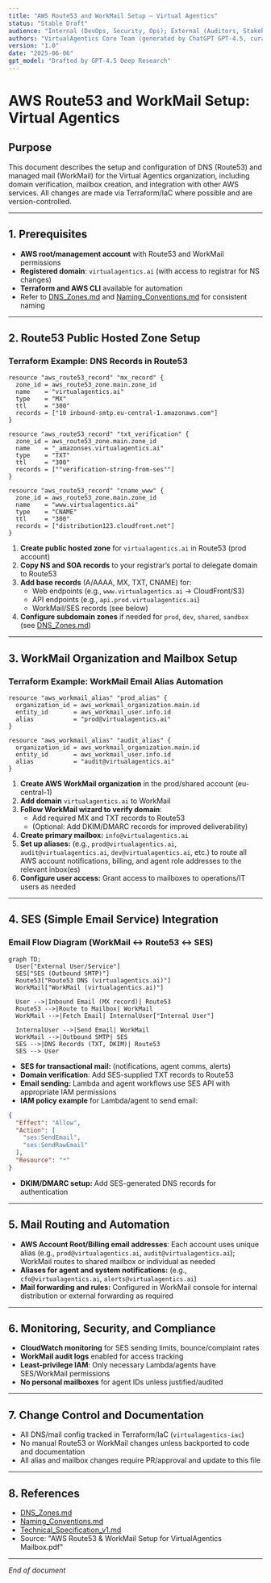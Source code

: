 ```yaml
---
title: "AWS Route53 and WorkMail Setup – Virtual Agentics"
status: "Stable Draft"
audience: "Internal (DevOps, Security, Ops); External (Auditors, Stakeholders)"
authors: "VirtualAgentics Core Team (generated by ChatGPT GPT-4.5, curated by Ben)"
version: "1.0"
date: "2025-06-06"
gpt_model: "Drafted by GPT-4.5 Deep Research"
---
```


# AWS Route53 and WorkMail Setup: Virtual Agentics

## Purpose

This document describes the setup and configuration of DNS (Route53) and managed mail (WorkMail) for the Virtual Agentics organization, including domain verification, mailbox creation, and integration with other AWS services. All changes are made via Terraform/IaC where possible and are version-controlled.

---

## 1. Prerequisites

- **AWS root/management account** with Route53 and WorkMail permissions
- **Registered domain**: `virtualagentics.ai` (with access to registrar for NS changes)
- **Terraform and AWS CLI** available for automation
- Refer to [DNS_Zones.md](../DNS_Zones.md) and [Naming_Conventions.md](../Naming_Conventions.md) for consistent naming

---

## 2. Route53 Public Hosted Zone Setup

### Terraform Example: DNS Records in Route53

```hcl
resource "aws_route53_record" "mx_record" {
  zone_id = aws_route53_zone.main.zone_id
  name    = "virtualagentics.ai"
  type    = "MX"
  ttl     = "300"
  records = ["10 inbound-smtp.eu-central-1.amazonaws.com"]
}

resource "aws_route53_record" "txt_verification" {
  zone_id = aws_route53_zone.main.zone_id
  name    = "_amazonses.virtualagentics.ai"
  type    = "TXT"
  ttl     = "300"
  records = [""verification-string-from-ses""]
}

resource "aws_route53_record" "cname_www" {
  zone_id = aws_route53_zone.main.zone_id
  name    = "www.virtualagentics.ai"
  type    = "CNAME"
  ttl     = "300"
  records = ["distribution123.cloudfront.net"]
}
```


1. **Create public hosted zone** for `virtualagentics.ai` in Route53 (prod account)
2. **Copy NS and SOA records** to your registrar’s portal to delegate domain to Route53
3. **Add base records** (A/AAAA, MX, TXT, CNAME) for:
    - Web endpoints (e.g., `www.virtualagentics.ai` → CloudFront/S3)
    - API endpoints (e.g., `api.prod.virtualagentics.ai`)
    - WorkMail/SES records (see below)
4. **Configure subdomain zones** if needed for `prod`, `dev`, `shared`, `sandbox` (see [DNS_Zones.md](../DNS_Zones.md))

---

## 3. WorkMail Organization and Mailbox Setup

### Terraform Example: WorkMail Email Alias Automation

```hcl
resource "aws_workmail_alias" "prod_alias" {
  organization_id = aws_workmail_organization.main.id
  entity_id       = aws_workmail_user.info.id
  alias           = "prod@virtualagentics.ai"
}

resource "aws_workmail_alias" "audit_alias" {
  organization_id = aws_workmail_organization.main.id
  entity_id       = aws_workmail_user.info.id
  alias           = "audit@virtualagentics.ai"
}
```


1. **Create AWS WorkMail organization** in the prod/shared account (eu-central-1)
2. **Add domain** `virtualagentics.ai` to WorkMail
3. **Follow WorkMail wizard to verify domain**:
    - Add required MX and TXT records to Route53
    - (Optional: Add DKIM/DMARC records for improved deliverability)
4. **Create primary mailbox:** `info@virtualagentics.ai`
5. **Set up aliases:** (e.g., `prod@virtualagentics.ai`, `audit@virtualagentics.ai`, `dev@virtualagentics.ai`, etc.) to route all AWS account notifications, billing, and agent role addresses to the relevant inbox(es)
6. **Configure user access:** Grant access to mailboxes to operations/IT users as needed

---

## 4. SES (Simple Email Service) Integration

### Email Flow Diagram (WorkMail ↔️ Route53 ↔️ SES)

```mermaid
graph TD;
  User["External User/Service"]
  SES["SES (Outbound SMTP)"]
  Route53["Route53 DNS (virtualagentics.ai)"]
  WorkMail["WorkMail (virtualagentics.ai)"]
  
  User -->|Inbound Email (MX record)| Route53
  Route53 -->|Route to Mailbox| WorkMail
  WorkMail -->|Fetch Email| InternalUser["Internal User"]
  
  InternalUser -->|Send Email| WorkMail
  WorkMail -->|Outbound SMTP| SES
  SES -->|DNS Records (TXT, DKIM)| Route53
  SES --> User
```


- **SES for transactional mail:** (notifications, agent comms, alerts)
- **Domain verification**: Add SES-supplied TXT records to Route53
- **Email sending:** Lambda and agent workflows use SES API with appropriate IAM permissions
- **IAM policy example** for Lambda/agent to send email:

```json
{
  "Effect": "Allow",
  "Action": [
    "ses:SendEmail",
    "ses:SendRawEmail"
  ],
  "Resource": "*"
}
```

- **DKIM/DMARC setup:** Add SES-generated DNS records for authentication

---

## 5. Mail Routing and Automation

- **AWS Account Root/Billing email addresses**: Each account uses unique alias (e.g., `prod@virtualagentics.ai`, `audit@virtualagentics.ai`); WorkMail routes to shared mailbox or individual as needed
- **Aliases for agent and system notifications:** (e.g., `cfo@virtualagentics.ai`, `alerts@virtualagentics.ai`)
- **Mail forwarding and rules:** Configured in WorkMail console for internal distribution or external forwarding as required

---

## 6. Monitoring, Security, and Compliance

- **CloudWatch monitoring** for SES sending limits, bounce/complaint rates
- **WorkMail audit logs** enabled for access tracking
- **Least-privilege IAM**: Only necessary Lambda/agents have SES/WorkMail permissions
- **No personal mailboxes** for agent IDs unless justified/audited

---

## 7. Change Control and Documentation

- All DNS/mail config tracked in Terraform/IaC (`virtualagentics-iac`)
- No manual Route53 or WorkMail changes unless backported to code and documentation
- All alias and mailbox changes require PR/approval and update to this file

---

## 8. References

- [DNS_Zones.md](../DNS_Zones.md)
- [Naming_Conventions.md](../Naming_Conventions.md)
- [Technical_Specification_v1.md](../Technical_Specification_v1.md)
- Source: "AWS Route53 & WorkMail Setup for VirtualAgentics Mailbox.pdf"

---

*End of document*
